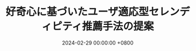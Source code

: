 ---
title: "好奇心に基づいたユーザ適応型セレンディピティ推薦手法の提案"
date: 2024-02-29 00:00:00 +0800
selected: false
pub: "第16回データ工学と情報マネジメントに関するフォーラム（DEIM2024）"
pub_date: "2024"
authors:
  - 徐 哲林
  - 王 旭
  - 松村 敦
---
